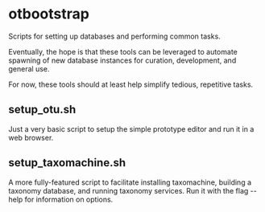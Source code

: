 otbootstrap
==============

Scripts for setting up databases and performing common tasks.

Eventually, the hope is that these tools can be leveraged to automate spawning of new database instances for curation, development, and general use.

For now, these tools should at least help simplify tedious, repetitive tasks.

setup_otu.sh
------------

Just a very basic script to setup the simple prototype editor and run it in a web browser.

setup_taxomachine.sh
------------

A more fully-featured script to facilitate installing taxomachine, building a taxonomy database, and running taxonomy services. Run it with the flag --help for information on options.
